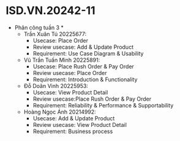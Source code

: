 # ISD.VN.20242-11

* Phân công tuần 3 *
  - Trần Xuân Tú 20225677:
      + Usecase: Place Order
      + Review usecase: Add & Update Product
      + Requirement: Use Case Diagram & Usability
  - Vũ Trần Tuấn Minh 20225891:
      + Usecase: Place Rush Order & Pay Order
      + Review usecase: Place Order
      + Requirement: Introduction & Functionality
  - Đỗ Doãn Vinh 20225953:
      + Usecase: View Product Detail
      + Review usecase:Place Rush Order & Pay Order
      + Requirement: Reliability & Performance & Supportability
  - Hoàng Ngọc Ánh 20214992:
      + Usecase: Add & Update Product
      + Review usecase: View Product Detail
      + Requirement: Business process
